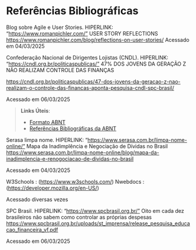 # Referências Bibliográficas

Blog sobre Agile e User Stories. HIPERLINK: “https://www.romanpichler.com/” USER STORY REFLECTIONS https://www.romanpichler.com/blog/reflections-on-user-stories/ Acessado em 04/03/2025 

Confederação Nacional de Dirigentes Lojistas (CNDL). HIPERLINK: “https://cndl.org.br/politicaspublicas/”  47% DOS JOVENS DA GERAÇÃO Z NÃO REALIZAM CONTROLE DAS FINANÇAS 

https://cndl.org.br/politicaspublicas/47-dos-jovens-da-geracao-z-nao-realizam-o-controle-das-financas-aponta-pesquisa-cndl-spc-brasil/  

Acessado em 06/03/2025 

> **Links Úteis**:
> - [Formato ABNT](https://www.normastecnicas.com/abnt/)
> - [Referências Bibliográficas da ABNT](https://comunidade.rockcontent.com/referencia-bibliografica-abnt/)
 

Serasa limpa nome. HIPERLINK: “https://www.serasa.com.br/limpa-nome-online/” Mapa da Inadimplência e Negociação de Dívidas no Brasil https://www.serasa.com.br/limpa-nome-online/blog/mapa-da-inadimplencia-e-renogociacao-de-dividas-no-brasil  

Acessado em 04/03/2025 

 W3Schools : (https://www.w3schools.com/)
 Nwebdocs : (https://developer.mozilla.org/en-US/)

Acessado diversas vezes

SPC Brasil. HIPERLINK: “https://www.spcbrasil.org.br/” Oito em cada dez brasileiros não sabem como controlar as próprias despesas  https://www.spcbrasil.org.br/uploads/st_imprensa/release_pesquisa_educacao_financeira_vf.pdf  

Acessado em 06/03/2025 
